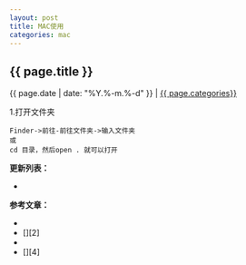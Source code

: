 ```yaml
---
layout: post
title: MAC使用
categories: mac
---
```


## {{ page.title }}

{{ page.date | date: "%Y.%-m.%-d" }} | <a href="/archive#{{ page.categories }}">{{ page.categories}}</a>


1.打开文件夹

```
Finder->前往-前往文件夹->输入文件夹
或
cd 目录，然后open . 就可以打开
```

**更新列表：**

*



**参考文章：**

* [][1]
* [][2]
* [][3]
* [][4]


[1]: 
[2]: 
[3]: 
[4]: 